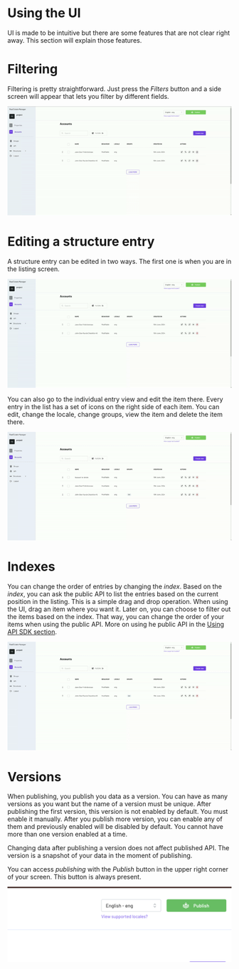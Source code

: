 # Using the UI

UI is made to be intuitive but there are some features that are not clear right away. This section will
explain those features. 

# Filtering

Filtering is pretty straightforward. Just press the _Filters_ button and a side screen will appear that lets
you filter by different fields. 

![Using filters](_images/using_the_ui_filters.gif 'Using filters')

# Editing a structure entry

A structure entry can be edited in two ways. The first one is when you are in the listing screen. 

![Editing an entry](_images/using_the_ui_editing.gif 'Editing an entry')

You can also go to the individual entry view and edit the item there. Every entry in the list has a set of icons
on the right side of each item. You can edit, change the locale, change groups, view the item and delete the item there.

![Using listing](_images/using_the_ui_listing.gif 'Editing listing')

# Indexes

You can change the order of entries by changing the _index_. Based on the _index_, you can ask the public API to list
the entries based on the current position in the listing. This is a simple drag and drop operation. When using the UI,
drag an item where you want it. Later on, you can choose to filter out the items based on the index. That way, you can 
change the order of your items when using the public API. More on using he public API in the [Using API SDK section](using-api-sdk).

![Using indexes](_images/using_the_ui_index.gif 'Using indexes')

# Versions

When publishing, you publish you data as a version. You can have as many versions as you want but the name of a version
must be unique. After publishing the first version, this version is not enabled by default. You must enable it manually. After
you publish more version, you can enable any of them and previously enabled will be disabled by default. You cannot have more
than one version enabled at a time.

Changing data after publishing a version does not affect published API. The version is a snapshot of your data in the moment of 
publishing. 

You can access _publishing_ with the _Publish_ button in the upper right corner of your screen. This button is always present. 

![Publish button](_images/tutorial_publish_button.png 'Publish button')





